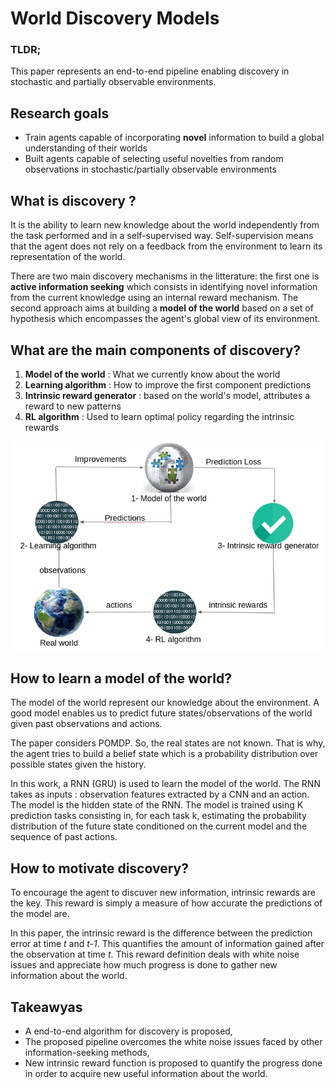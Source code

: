 # World Discovery Models

### TLDR;
This paper represents an end-to-end pipeline enabling discovery in
stochastic and partially observable environments.

## Research goals
* Train agents capable of incorporating **novel** information to build
  a global understanding of their worlds
* Built agents capable of selecting useful novelties from random observations
  in stochastic/partially observable environments

## What is discovery ?
It is the ability to learn new knowledge about the world independently from
the task performed and in a self-supervised way. Self-supervision means that
the agent does not rely on a feedback from the environment to learn its
representation of the world.

There are two main discovery mechanisms in the litterature: the first one is 
**active information seeking** which consists in identifying novel information 
from the current knowledge using an internal reward mechanism. The second 
approach aims at building a **model of the world** based on a set of hypothesis 
which encompasses the agent's global view of its environment.

## What are the main components of discovery?
1. **Model of the world** : What we currently know about the world
2. **Learning algorithm** : How to improve the first component predictions
3. **Intrinsic reward generator** : based on the world's model, attributes
a reward to new patterns
4. **RL algorithm** : Used to learn optimal policy regarding the intrinsic
rewards

![](../images/discovery-cycle.png)

## How to learn a model of the world?
The model of the world represent our knowledge about the environment. A good
model enables us to predict future states/observations of the world given past
observations and actions.

The paper considers POMDP. So, the real states are not known. That is why, the
agent tries to build a belief state which is a probability distribution over
possible states given the history.

In this work, a RNN (GRU) is used to learn the model of the world. The RNN
takes as inputs : observation features extracted by a CNN and an action. The
model is the hidden state of the RNN. The model is trained using K prediction
tasks consisting in, for each task k, estimating the probability distribution of
the future state conditioned on the current model and the sequence of past actions.

## How to motivate discovery?
To encourage the agent to discuver new information, intrinsic rewards are the
key. This reward is simply a measure of how accurate the predictions of the
model are.

In this paper, the intrinsic reward is the difference between the prediction
error at time _t_ and _t-1_. This quantifies the amount of information gained
after the observation at time _t_.
This reward definition deals with white noise issues and appreciate how much
progress is done to gather new information about the world.

## Takeawyas
* A end-to-end algorithm for discovery is proposed,
* The proposed pipeline overcomes the white noise issues faced by other
  information-seeking methods,
* New intrinsic reward function is proposed to quantify the progress done in
  order to acquire new useful information about the world.


